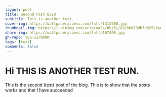 ```yaml
---
layout: post
title: Second Post EVER
subtitle: This is another test.
cover-img: https://wallpaperaccess.com/full/1313700.jpg
thumbnail-img: https://i.pinimg.com/originals/bb/61/8d/bb618db7d825e2e03c8d86f781a65e06.jpg
share-img: https://wallpaperaccess.com/full/167408.jpg
gh-repo: YES-12/WORK
tags: [test]
comments: false
---
```


# Hi THIS IS ANOTHER TEST RUN.
This is the second (test) post of the blog. This is to show that the posts works and that I have succeeded

